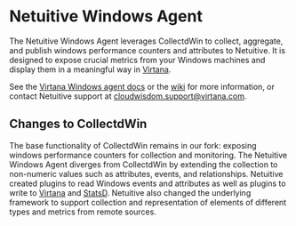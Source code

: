 Netuitive Windows Agent
========================

The Netuitive Windows Agent leverages CollectdWin to collect, aggregate, and publish windows performance counters and attributes to Netuitive. It is designed to expose crucial metrics from your Windows machines and display them in a meaningful way in [Virtana](https://www.virtana.com/products/cloudwisdom/). 

See the [Virtana Windows agent docs](https://docs.virtana.com/en/windows-agent.html) or the [wiki](../../wiki) for more information, or contact Netuitive support at [cloudwisdom.support@virtana.com](mailto:cloudwisdom.support@virtana.com).

Changes to CollectdWin
-----------------------

The base functionality of CollectdWin remains in our fork: exposing windows performance counters for collection and monitoring. The Netuitive Windows Agent diverges from CollectdWin by extending the collection to non-numeric values such as attributes, events, and relationships. Netuitive created plugins to read Windows events and attributes as well as plugins to write to [Virtana](https://www.virtana.com/products/cloudwisdom/) and [StatsD](https://github.com/etsy/statsd). Netuitive also changed the underlying framework to support collection and representation of elements of different types and metrics from remote sources.

